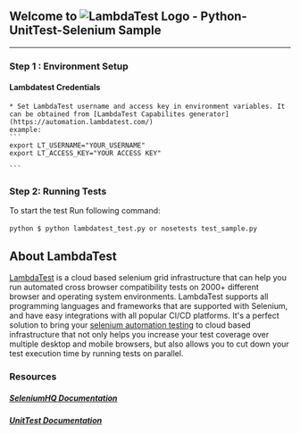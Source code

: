 ## Welcome to ![LambdaTest Logo](https://www.lambdatest.com/static/images/logo.svg) - Python-UnitTest-Selenium Sample
--- 

### Step 1 : Environment Setup

#### Lambdatest Credentials

    * Set LambdaTest username and access key in environment variables. It can be obtained from [LambdaTest Capabilites generator](https://automation.lambdatest.com/)    
    example:
    ```
    export LT_USERNAME="YOUR_USERNAME"
    export LT_ACCESS_KEY="YOUR ACCESS KEY"
    
    ```

### Step 2: Running Tests
To start the test Run following command: <br/><br/>
    ```python
    $ python lambdatest_test.py or nosetests test_sample.py
    ```


## About LambdaTest

[LambdaTest](https://www.lambdatest.com/) is a cloud based selenium grid infrastructure that can help you run automated cross browser compatibility tests on 2000+ different browser and operating system environments. LambdaTest supports all programming languages and frameworks that are supported with Selenium, and have easy integrations with all popular CI/CD platforms. It's a perfect solution to bring your [selenium automation testing](https://www.lambdatest.com/selenium-automation) to cloud based infrastructure that not only helps you increase your test coverage over multiple desktop and mobile browsers, but also allows you to cut down your test execution time by running tests on parallel.

### Resources

##### [SeleniumHQ Documentation](http://www.seleniumhq.org/docs/)
##### [UnitTest Documentation](https://docs.python.org/2/library/unittest.html)
